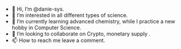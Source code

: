 - 👋 Hi, I’m @danie-sys. 
- 👀 I’m interested in all different types of science.
- 🌱 I’m currently learning advanced chemistry, while I practice a new hobby in Computer Science.
- 💞️ I’m looking to collaborate on Crypto, monetary supply .
- 📫 How to reach me leave a comment.

<!---
danie-sys/danie-sys is a ✨ special ✨ repository because its `README.md` (this file) appears on your GitHub profile.
You can click the Preview link to take a look at your changes.
--->
